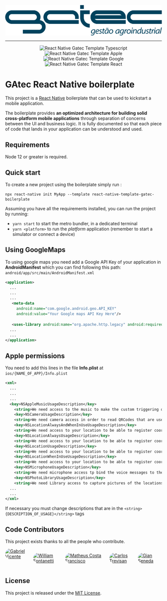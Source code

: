<div align="center">
    <img src="./template/src/assets/images/Logo/gatec.png" alt="Logo" width="%">
    <hr />
</div>

<div align="center">

![React Native Gatec Template Typescript](https://badgen.net/badge/icon/typescript?icon=typescript&label) ![React Native Gatec Template Apple](https://badgen.net/badge/icon/apple?icon=apple&label) ![React Native Gatec Template Google](https://badgen.net/badge/icon/googleplay?icon=googleplay&label) ![React Native Gatec Template React](https://badgen.net/github/release/GatecMobile/react-native-template-gatec)

</div>

# GAtec React Native boilerplate

This project is a [React Native](https://facebook.github.io/react-native/) boilerplate that can be used to kickstart a mobile application.

The boilerplate provides **an optimized architecture for building solid cross-platform mobile applications** through separation of concerns between the UI and business logic. It is fully documented so that each piece of code that lands in your application can be understood and used.

## Requirements

Node 12 or greater is required.

## Quick start

To create a new project using the boilerplate simply run :

```
npx react-native init MyApp --template react-native-template-gatec-boilerplate
```

Assuming you have all the requirements installed, you can run the project by running:

- `yarn start` to start the metro bundler, in a dedicated terminal
- `yarn <platform>` to run the _platform_ application (remember to start a simulator or connect a device)

## Using GoogleMaps

To using google maps you need add a Google API Key of your application in **AndroidManifest** which you can find following this path:
`android/app/src/main/AndroidManifest.xml`

```XML
<application>
  ...
  ...
  ...
   <meta-data
     android:name="com.google.android.geo.API_KEY"
     android:value="Your Google maps API Key Here"/>

   <uses-library android:name="org.apache.http.legacy" android:required="false"/>
  ...
  ...
</application>
```

## Apple permissions

You need to add this lines in the file **Info.plist** at `ios/{NAME_OF_APP}/Info.plist`

```XML
<xml>
  ...
  ...
  ...
  <key>NSAppleMusicUsageDescription</key>
	<string>We need access to the music to make the custom triggering of sound alerts. This feature will be used in error and success alerts in the application.</string>
	<key>NSCameraUsageDescription</key>
	<string>We need camera access in order to read QRCodes that are used getting the application custom config, to capture pictures of the locations form as well as observations pictures for those forms.</string>
	<key>NSLocationAlwaysAndWhenInUseUsageDescription</key>
	<string>We need access to your location to be able to register coordinates that are used in reports for the user's company, to display maps with the location info and to bind the form answers to the user position</string>
	<key>NSLocationAlwaysUsageDescription</key>
	<string>We need access to your location to be able to register coordinates that are used in reports for the user's company, to display maps with the location info and to bind the form answers to the user position</string>
	<key>NSLocationUsageDescription</key>
	<string>We need access to your location to be able to register coordinates that are used in reports for the user's company, to display maps with the location info and to bind the form answers to the user position</string>
	<key>NSLocationWhenInUseUsageDescription</key>
	<string>We need access to your location to be able to register coordinates that are used in reports for the user's company, to display maps with the location info and to bind the form answers to the user position</string>
	<key>NSMicrophoneUsageDescription</key>
	<string>We need microphone access tp bind the voice messages to the forms.</string>
	<key>NSPhotoLibraryUsageDescription</key>
	<string>We need Library access to capture pictures of the locations form as well as observations pictures for those forms.</string>
  ...
  ...
</xml>
```

If necessary you must change descriptions that are in the `<string>{DESCRIPTION_OF_USAGE}</string>` tags

## Code Contributors

This project exists thanks to all the people who contribute.

<div style="display: flex; flex-directon: row;  justify-content: space-between" >
<a href="https://github.com/vicentexd"><img src="https://avatars.githubusercontent.com/u/53430760?v=4" width="200px" style="border-radius: 100px" alt="Gabriel Vicente" /></a>

<a href="https://github.com/fontanettiwilliam"><img src="https://avatars.githubusercontent.com/u/11983421?v=4" width="200px" style="border-radius: 100px" alt="William Fontanetti" /></a>

<a href="https://github.com/kazankay"><img src="https://avatars.githubusercontent.com/u/37197065?v=4" width="200px" style="border-radius: 100px" alt="Matheus Costa Francisco" /></a>

<a href="https://github.com/carlostrevisan1"><img src="https://avatars.githubusercontent.com/u/56885047?v=4" width="200px" style="border-radius: 100px" alt="Carlos Trevisan" /></a>

<a href="https://github.com/gianseneda"><img src="https://avatars.githubusercontent.com/u/76222899?v=4" width="200px" style="border-radius: 100px" alt="Gian Seneda" /></a>

</div>

## License

This project is released under the [MIT License](LICENSE).
